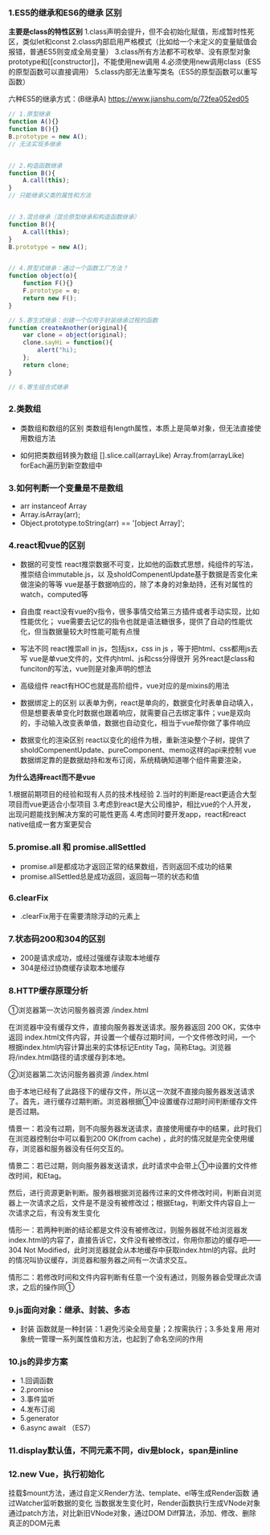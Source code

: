 ### 1.ES5的继承和ES6的继承 区别

**主要是class的特性区别**
1.class声明会提升，但不会初始化赋值，形成暂时性死区，类似let和const
2.class内部启用严格模式（比如给一个未定义的变量赋值会报错，普通ES5则变成全局变量）
3.class所有方法都不可枚举、没有原型对象prototype和[[constructor]]，不能使用new调用
4.必须使用new调用class（ES5的原型函数可以直接调用）
5.class内部无法重写类名（ES5的原型函数可以重写函数）

六种ES5的继承方式：(B继承A) https://www.jianshu.com/p/72fea052ed05

````javascript
// 1.原型继承
function A(){}
function B(){}
B.prototype = new A();
// 无法实现多继承


// 2.构造函数继承
function B(){
    A.call(this);
}
// 只能继承父类的属性和方法


// 3.混合继承（混合原型继承和构造函数继承）
function B(){
    A.call(this);
}
B.prototype = new A();


// 4.原型式继承：通过一个函数工厂方法？
function object(o){
    function F(){}
    F.prototype = o;
    return new F();
}

// 5.寄生式继承：创建一个仅用于封装继承过程的函数
function createAnother(original){
    var clone = object(original);
    clone.sayHi = function(){
        alert("hi);
    };
    return clone;
}

// 6.寄生组合式继承

````

### 2.类数组

 - 类数组和数组的区别
   类数组有length属性，本质上是简单对象，但无法直接使用数组方法

 - 如何把类数组转换为数组
   [].slice.call(arrayLike)
   Array.from(arrayLike)
   forEach遍历到新空数组中

### 3.如何判断一个变量是不是数组 
 - arr instanceof Array
 - Array.isArray(arr);
 - Object.prototype.toString(arr) == '[object Array]';

### 4.react和vue的区别
 - 数据的可变性
   react推崇数据不可变，比如他的函数式思想，纯组件的写法，推崇结合immutable.js，以 及sholdCompenentUpdate基于数据是否变化来做渲染的等等
   vue是基于数据响应的，除了本身的对象劫持，还有对属性的watch，computed等
 - 自由度
   react没有vue的v指令，很多事情交给第三方插件或者手动实现，比如性能优化；
   vue需要去记忆的指令也就是语法糖很多，提供了自动的性能优化，但当数据量较大时性能可能有点慢
 - 写法不同
   react推崇all in js，包括jsx，css in js ，等于把html、css都用js去写
   vue是单vue文件的，文件内html、js和css分得很开
   另外react是class和funciton的写法，vue则是对象声明的想法
 - 高级组件
   react有HOC也就是高阶组件，vue对应的是mixins的用法

 - 数据绑定上的区别
   以表单为例，react是单向的，数据变化时表单自动填入，但是想要表单变化时数据也跟着响应，就需要自己去绑定事件；vue是双向的，手动输入改变表单值，数据也自动变化，相当于vue帮你做了事件响应
 - 数据变化的渲染区别
   react以变化的组件为根，重新渲染整个子树，提供了sholdCompenentUpdate、pureComponent、memo这样的api来控制
   vue数据绑定靠的是数据劫持和发布订阅，系统精确知道哪个组件需要渲染，

**为什么选择react而不是vue**

 1.根据前期项目的经验和现有人员的技术栈经验
 2.当时的判断是react更适合大型项目而vue更适合小型项目
 3.考虑到react是大公司维护，相比vue的个人开发，出现问题能找到解决方案的可能性更高
 4.考虑同时要开发app，react和react native组成一套方案更契合

### 5.promise.all 和 promise.allSettled
 - promise.all是都成功才返回正常的结果数组，否则返回不成功的结果
 - promise.allSettled总是成功返回，返回每一项的状态和值

### 6.clearFix
 - .clearFix用于在需要清除浮动的元素上

### 7.状态码200和304的区别

 - 200是请求成功，或经过强缓存读取本地缓存
 - 304是经过协商缓存读取本地缓存

### 8.HTTP缓存原理分析

①浏览器第一次访问服务器资源 /index.html

在浏览器中没有缓存文件，直接向服务器发送请求。服务器返回 200 OK，实体中返回 index.html文件内容，并设置一个缓存过期时间，一个文件修改时间，一个根据index.html内容计算出来的实体标记Entity Tag，简称Etag。浏览器将/index.html路径的请求缓存到本地。

②浏览器第二次访问服务器资源 /index.html

由于本地已经有了此路径下的缓存文件，所以这一次就不直接向服务器发送请求了。首先，进行缓存过期判断。浏览器根据①中设置缓存过期时间判断缓存文件是否过期。

情景一：若没有过期，则不向服务器发送请求，直接使用缓存中的结果，此时我们在浏览器控制台中可以看到200 OK(from cache) ，此时的情况就是完全使用缓存，浏览器和服务器没有任何交互的。

情景二：若已过期，则向服务器发送请求，此时请求中会带上①中设置的文件修改时间，和Etag。

然后，进行资源更新判断。服务器根据浏览器传过来的文件修改时间，判断自浏览器上一次请求之后，文件是不是没有被修改过；根据Etag，判断文件内容自上一次请求之后，有没有发生变化

情形一：若两种判断的结论都是文件没有被修改过，则服务器就不给浏览器发index.html的内容了，直接告诉它，文件没有被修改过，你用你那边的缓存吧—— 304 Not Modified，此时浏览器就会从本地缓存中获取index.html的内容。此时的情况叫协议缓存，浏览器和服务器之间有一次请求交互。

情形二：若修改时间和文件内容判断有任意一个没有通过，则服务器会受理此次请求，之后的操作同①

### 9.js面向对象：继承、封装、多态

- 封装
  函数就是一种封装：1.避免污染全局变量；2.按需执行；3.多处复用
  用对象统一管理一系列属性值和方法，也起到了命名空间的作用

### 10.js的异步方案

 - 1.回调函数
 - 2.promise
 - 3.事件监听
 - 4.发布订阅
 - 5.generator
 - 6.async await （ES7）

### 11.display默认值，不同元素不同，div是block，span是inline

### 12.new Vue，执行初始化
挂载$mount方法，通过自定义Render方法、template、el等生成Render函数
通过Watcher监听数据的变化
当数据发生变化时，Render函数执行生成VNode对象
通过patch方法，对比新旧VNode对象，通过DOM Diff算法，添加、修改、删除真正的DOM元素

